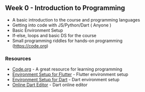 ## Week 0 - Introduction to Programming

- A basic introduction to the course and programming languages
- Getting into code with JS/Python/Dart ( Anyone )
- Basic Environment Setup
- If-else, loops and basic DS for the course
- Small programming riddles for hands-on programming (https://code.org)

### Resources

- [Code.org](https://code.org) - A great resource for learning programming
- [Environment Setup for Flutter](https://flutter.dev/docs/get-started/install) - Flutter environment setup
- [Environment Setup for Dart](https://dart.dev/get-dart) - Dart environment setup
- [Online Dart Editor](https://dartpad.dev/) - Dart online editor
